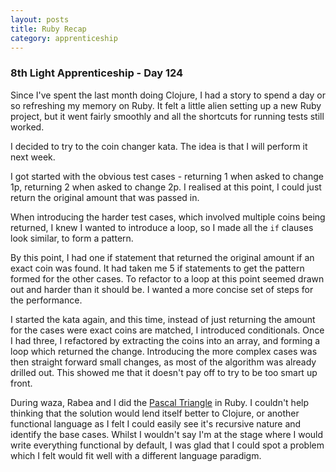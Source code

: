 ```yaml
---
layout: posts
title: Ruby Recap
category: apprenticeship
---
```

### 8th Light Apprenticeship - Day 124

Since I've spent the last month doing Clojure, I had a story to spend a day or so refreshing my memory on Ruby. It felt a little alien setting up a new Ruby project, but it went fairly smoothly and all the shortcuts for running tests still worked.

<!--break--> 

I decided to try to the coin changer kata. The idea is that I will perform it next week.

I got started with the obvious test cases - returning 1 when asked to change 1p, returning 2 when asked to change 2p. I realised at this point, I could just return the original amount that was passed in.

When introducing the harder test cases, which involved multiple coins being returned, I knew I wanted to introduce a loop, so I made all the `if` clauses look similar, to form a pattern.

By this point, I had one if statement that returned the original amount if an exact coin was found. It had taken me 5 if statements to get the pattern formed for the other cases. To refactor to a loop at this point seemed drawn out and harder than it should be. I wanted a more concise set of steps for the performance.

I started the kata again, and this time, instead of just returning the amount for the cases were exact coins are matched, I introduced conditionals. Once I had three, I refactored by extracting the coins into an array, and forming a loop which returned the change.  Introducing the more complex cases was then straight forward small changes, as most of the algorithm was already drilled out.  This showed me that it doesn't pay off to try to be too smart up front.

During waza, Rabea and I did the [Pascal Triangle](http://rosettacode.org/wiki/Pascal%27s_triangle) in Ruby. I couldn't help thinking that the solution would lend itself better to Clojure, or another functional language as I felt I could easily see it's recursive nature and identify the base cases. Whilst I wouldn't say I'm at the stage where I would write everything functional by default, I was glad that I could spot a problem which I felt would fit well with a different language paradigm.